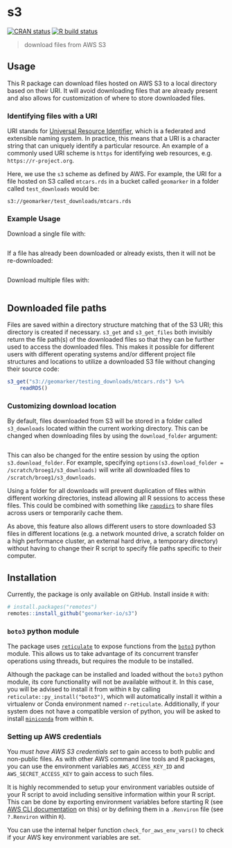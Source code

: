 # s3

<!-- badges: start -->
[![CRAN status](https://www.r-pkg.org/badges/version/s3)](https://CRAN.R-project.org/package=s3)
[![R build status](https://github.com/geomarker-io/s3/workflows/R-CMD-check/badge.svg)](https://github.com/geomarker-io/s3/actions)
<!-- badges: end -->

> download files from AWS S3

## Usage

This R package can download files hosted on AWS S3 to a local directory based on their URI. It will avoid downloading files that are already present and also allows for customization of where to store downloaded files.

### Identifying files with a URI

URI stands for [Universal Resource Identifier](https://en.wikipedia.org/wiki/Uniform_Resource_Identifier), which is a federated and extensible naming system. In practice, this means that a URI is a character string that can uniquely identify a particular resource. An example of a commonly used URI scheme is `https` for identifying web resources, e.g. `https://r-project.org`.

Here, we use the `s3` scheme as defined by AWS. For example, the URI for a file hosted on S3 called `mtcars.rds` in a bucket called `geomarker` in a folder called `test_downloads` would be:

 `s3://geomarker/test_downloads/mtcars.rds`


### Example Usage

Download a single file with:

```r

```

If a file has already been downloaded or already exists, then it will not be re-downloaded:

```r

```

Download multiple files with:

```r

```

## Downloaded file paths

Files are saved within a directory structure matching that of the S3 URI; this directory is created if necessary. `s3_get` and `s3_get_files` both invisibly return the file path(s) of the downloaded files so that they can be further used to access the downloaded files. This makes it possible for different users with different operating systems and/or different project file structures and locations to utilize a downloaded S3 file without changing their source code:

```r
s3_get("s3://geomarker/testing_downloads/mtcars.rds") %>%
    readRDS()
```

### Customizing download location

By default, files downloaded from S3 will be stored in a folder called `s3_downloads` located within the current working directory. This can be changed when downloading files by using the `download_folder` argument:

```r

```

This can also be changed for the entire session by using the option `s3.download_folder`. For example, specifying `options(s3.download_folder = /scratch/broeg1/s3_downloads)` will write all downloaded files to `/scratch/broeg1/s3_downloads`.

Using a folder for all downloads will prevent duplication of files within different working directories, instead allowing all R sessions to access these files. This could be combined with something like [`rappdirs`](https://github.com/r-lib/rappdirs) to share files across users or temporarily cache them.

As above, this feature also allows different users to store downloaded S3 files in different locations (e.g. a network mounted drive, a scratch folder on a high performance cluster, an external hard drive, a temporary directory) without having to change their R script to specify file paths specific to their computer.


## Installation

Currently, the package is only available on GitHub. Install inside `R` with:

```r
# install.packages("remotes")
remotes::install_github("geomarker-io/s3")
```

### `boto3` python module

The package uses [`reticulate`](https://rstudio.github.io/reticulate/) to expose functions from the [`boto3`](https://boto3.amazonaws.com/v1/documentation/api/latest/index.html) python module.  This allows us to take advantage of its concurrent transfer operations using threads, but requires the module to be installed.

 Although the package can be installed and loaded without the `boto3` python module, its core functionality will not be available without it. In this case, you will be advised to install it from within `R` by calling `reticulate::py_install("boto3")`, which will automatically install it within a virtualenv or Conda environment named `r-reticulate`. Additionally, if your system does not have a compatible version of python, you will be asked to install [`miniconda`](https://docs.conda.io/en/latest/miniconda.html) from within `R`.

### Setting up AWS credentials

You *must have AWS S3 credentials set* to gain access to both public and non-public files. As with other AWS command line tools and R packages, you can use the environment variables `AWS_ACCESS_KEY_ID` and `AWS_SECRET_ACCESS_KEY` to gain access to such files. 

It is highly recommended to setup your environment variables outside of your R script to avoid including sensitive information within your R script. This can be done by exporting environment variables before starting R (see [AWS CLI documentation](https://docs.aws.amazon.com/cli/latest/userguide/cli-configure-envvars.html) on this) or by defining them in a `.Renviron` file (see `?.Renviron` within `R`).

You can use the internal helper function `check_for_aws_env_vars()` to check if your AWS key environment variables are set.
